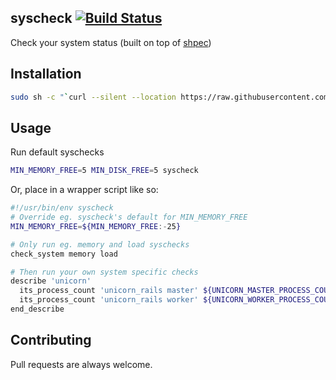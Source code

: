 syscheck [![Build Status](https://travis-ci.org/locochris/syscheck.png)](https://travis-ci.org/locochris/syscheck)
----
Check your system status (built on top of [shpec](http://github.com/shpec/shpec))

## Installation
```bash
sudo sh -c "`curl --silent --location https://raw.githubusercontent.com/locochris/syscheck/master/install.sh`"
```

## Usage
Run default syschecks

```bash
MIN_MEMORY_FREE=5 MIN_DISK_FREE=5 syscheck
```

Or, place in a wrapper script like so:

```bash
#!/usr/bin/env syscheck
# Override eg. syscheck's default for MIN_MEMORY_FREE
MIN_MEMORY_FREE=${MIN_MEMORY_FREE:-25}

# Only run eg. memory and load syschecks
check_system memory load

# Then run your own system specific checks
describe 'unicorn'
  its_process_count 'unicorn_rails master' ${UNICORN_MASTER_PROCESS_COUNT:-2}
  its_process_count 'unicorn_rails worker' ${UNICORN_WORKER_PROCESS_COUNT:-8}
end_describe
```

## Contributing
Pull requests are always welcome.
